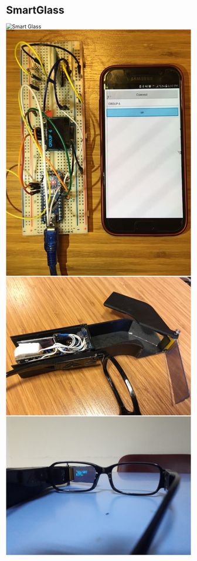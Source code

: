 # SmartGlass
![Smart Glass](https://drive.google.com/drive/folders/14ntJ9ohhttNKNvU8jBJXcNHezU-PoNjq)
![](https://github.com/Burakdemirci/SmartGlass/blob/main/IMG-20200915-WA0006.jpg)
![](https://github.com/Burakdemirci/SmartGlass/blob/main/IMG-20200915-WA0028.jpg)
![](https://github.com/Burakdemirci/SmartGlass/blob/main/IMG-20200915-WA0027.jpg)
